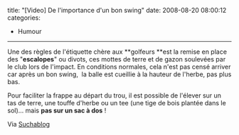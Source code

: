 title: "[Video] De l'importance d'un bon swing"
date: 2008-08-20 08:00:12
categories:
  - Humour
---

Une des règles de l'étiquette chère aux **golfeurs **est la remise en place des "**escalopes**" ou divots, ces mottes de terre et de gazon soulevées par le club lors de l'impact. En conditions normales, cela n'est pas censé arriver car après un bon swing,  la balle est cueillie à la hauteur de l'herbe, pas plus bas.

Pour faciliter la frappe au départ du trou, il est possible de l'élever sur un tas de terre, une touffe d'herbe ou un tee (une tige de bois plantée dans le sol)&#8230; mais **pas sur un sac à dos**&nbsp;!

Via [Suchablog](http://www.suchablog.com/du-golf-en-haut-de-la-montagne/)